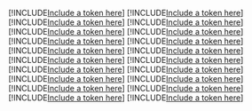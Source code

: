 [!INCLUDE[Include a token here](refs1532595673656/r1.md)]
[!INCLUDE[Include a token here](refs1532595673656/r2.md)]
[!INCLUDE[Include a token here](refs1532595673656/r3.md)]
[!INCLUDE[Include a token here](refs1532595673656/r4.md)]
[!INCLUDE[Include a token here](refs1532595673656/r5.md)]
[!INCLUDE[Include a token here](refs1532595673656/r6.md)]
[!INCLUDE[Include a token here](refs1532595673656/r7.md)]
[!INCLUDE[Include a token here](refs1532595673656/r8.md)]
[!INCLUDE[Include a token here](refs1532595673656/r9.md)]
[!INCLUDE[Include a token here](refs1532595673656/r10.md)]
[!INCLUDE[Include a token here](refs1532595673656/r11.md)]
[!INCLUDE[Include a token here](refs1532595673656/r12.md)]
[!INCLUDE[Include a token here](refs1532595673656/r13.md)]
[!INCLUDE[Include a token here](refs1532595673656/r14.md)]
[!INCLUDE[Include a token here](refs1532595673656/r15.md)]
[!INCLUDE[Include a token here](refs1532595673656/r16.md)]
[!INCLUDE[Include a token here](refs1532595673656/r17.md)]
[!INCLUDE[Include a token here](refs1532595673656/r18.md)]
[!INCLUDE[Include a token here](refs1532595673656/r19.md)]
[!INCLUDE[Include a token here](refs1532595673656/r20.md)]